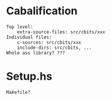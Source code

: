 # Cabalification
    Top level:
        extra-source-files: src/cbits/xxx
    Individual files:
        c-sources: src/cbits/xxx
        include-dirs: src/cbits, ...
    Whole ass library? ???

# Setup.hs
    Makefile?